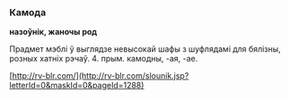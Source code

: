 ### Камода
**назоўнік, жаночы род**

Прадмет мэблі ў выглядзе невысокай шафы з шуфлядамі для бялізны, розных хатніх рэчаў. 4. прым. камодны, -ая, -ае.

<a rel="author">[http://rv-blr.com/](http://rv-blr.com/slounik.jsp?letterId=0&maskId=0&pageId=1288)</a>
